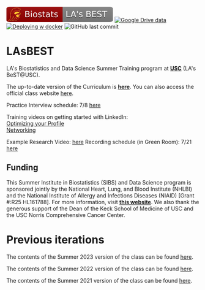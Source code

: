 [![USC's LA's BEST program](https://raw.githubusercontent.com/USCbiostats/badges/master/tommy-lasbest-badge.svg)](https://lasbest.usc.edu/)
[![Google Drive data](https://github.com/USCbiostats/LAsBEST/actions/workflows/google-drive.yml/badge.svg)](https://github.com/USCbiostats/LAsBEST/actions/workflows/google-drive.yml)
[![Deploying w docker](https://github.com/USCbiostats/LAsBEST/actions/workflows/website2.yml/badge.svg)](https://github.com/USCbiostats/LAsBEST/actions/workflows/website2.yml)
![GitHub last commit](https://img.shields.io/github/last-commit/USCbiostats/LAsBEST)

# LAsBEST

LA's Biostatistics and Data Science Summer Training program at
[**USC**](https://lasbest.usc.edu/) (LA's BeST@USC).

The up-to-date version of the Curriculum is [**here**](curriculum.csv). You can also
access the official class website [here](https://USCBiostats.github.io/LAsBEST).
  
Practice Interview schedule: 7/8 [here](https://docs.google.com/spreadsheets/d/1H4d7h_8qMAh05zQI6z-rkkBsi0uvd1ScyXWL-Qy-d8A/edit?usp=sharing)  

Training videos on getting started with LinkedIn:  
[Optimizing your Profile](https://usc-mphonline.zoom.us/rec/play/6lnL8PBIHM-ERNRvGFDtvIHl9305sBfn0-nzt7dw4mHuiCcu0bjNuuB45WGrpydxH10lNWyukS-rxFAv.jwviKMFfZM8BWy-v?continueMode=true&_x_zm_rtaid=E92b5eoUS5GtBE2JvWbizQ.1618265294308.6887c0ca96f4c69ace184080bbb6df30&_x_zm_rhtaid=637&mc_cid=b44fe2c3dc&mc_eid=d68dd345f4)  
[Networking](https://usc-mphonline.zoom.us/rec/play/9Y4K4B5ORrFi20Nbb3yLL3kwOZQfvqyoKbwr5Ws6o7hfWF5j5X7zEL0tMABv1X6Si8sLy-fBr3q_EtwN.CRKmbx1fd8GKwUaY?continueMode=true&_x_zm_rtaid=t-wxJoPNRgyh_5Y5siJzxQ.1618265702026.64fba826f8805b2017924a4985a67f42&_x_zm_rhtaid=62&mc_cid=b44fe2c3dc&mc_eid=d68dd345f4)

Example Research Video: [here](https://vimeo.com/scctsi/review/840599040/932860ab9d) 
Recording schedule (in Green Room): 7/21 [here](https://docs.google.com/spreadsheets/d/1luvBbkqWMaYnhjn81S_lC0Q1UvDw3AddgYAd2qTv3WY/edit?usp=sharing)  

## Funding

This Summer Institute in Biostatistics (SIBS) and Data Science program is sponsored jointly by the National Heart, Lung, and Blood Institute (NHLBI) and the National Institute of Allergy and Infections Diseases (NIAID) [Grant #:R25 HL161788].
For more information, visit [**this website**](https://www.nhlbi.nih.gov/grants-and-training/summer-institute-biostatistics). We also thank the generous support of the Dean of the Keck School of Medicine of USC and the USC Norris Comprehensive Cancer Center.

# Previous iterations

The contents of the Summer 2023 version of the class can be found
[here](https://github.com/USCbiostats/LAsBEST/tree/summer2023).

The contents of the Summer 2022 version of the class can be found
[here](https://github.com/USCbiostats/LAsBEST/tree/summer2022).

The contents of the Summer 2021 version of the class can be found
[here](https://github.com/USCbiostats/LAsBEST/tree/summer2021).
